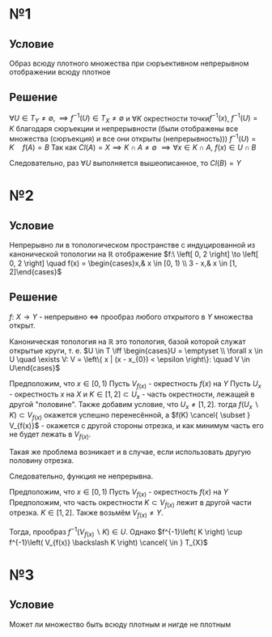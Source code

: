 # №1
## Условие
Образ всюду плотного множества при сюръективном непрерывном отображении всюду плотное
## Решение
$\forall U \in T_{Y}\neq \emptyset, \implies f^{-1}(U) \in T_{X} \neq \emptyset$ и $\forall K$ окрестности точки$f^{-1}(x)$, $f^{-1}(U) = K$ благодаря сюръекции и непрерывности (были отображены все множества (сюръекция) и все они открыты (непрерывность)))
$f^{-1}(U) = K  \quad f(A) = B$
Так как $Cl(A) = X \implies K \cap A \neq \emptyset$
$\implies \forall x \in K \cap A,\ f(x) \in U \cap B$

Следовательно, раз $\forall U$ выполняется вышеописанное, то $Cl(B) = Y$

# №2
## Условие
Непрерывно ли в топологическом пространстве с индуцированной из канонической топологии на $\mathbb{R}$ отображение $f:\ \left[ 0, 2 \right] \to \left[ 0, 2 \right] \quad f(x) = \begin{cases}x,& x \in [0, 1) \\ 3 - x,& x \in [1, 2]\end{cases}$
## Решение
$f:\ X \to Y$ - непрерывно $\iff$ прообраз любого открытого в $Y$ множества открыт.

Каноническая топология на $\mathbb{R}$ это топология, базой которой служат открытые круги, т. е. 
$U \in T \iff \begin{cases}U = \emptyset \\ \forall x \in U \quad \exists V: V = \left\{ x | (x - x_{0}) < \epsilon \right\}:  \quad V \in U\end{cases}$

Предположим, что $x \in \left[ 0, 1 \right)$
Пусть $V_{f(x)}$ - окрестность $f(x)$ на $Y$
Пусть $U_{x}$ - окрестность $x$ на $X$ и $K \in \left[ 1, 2 \right] \subset U_{x}$ - часть окрестности, лежащей в другой "половине". Также добавим условие, что $U_{x} \neq [1, 2]$.
тогда $f(U_{x} \backslash K) \subset V_{f(x)}$ окажется успешно перенесённой, а $f(K) \cancel{ \subset } V_{f(x)}$ - окажется с другой стороны отрезка, и как минимум часть его не будет лежать в $V_{f(x)}$.

Такая же проблема возникает и в случае, если использовать другую половину отрезка.

Следовательно, функция не непрерывна.


Предположим, что $x \in \left[ 0, 1 \right)$
Пусть $V_{f(x)}$ - окрестность $f(x)$ на $Y$
Предположим, что часть окрестности $K \subset V_{f(x)}$ лежит в другой части отрезка. $K \in \left[ 1, 2 \right]$.
Также возьмём $V_{f(x)} \neq Y$.

Тогда, прообраз $f^{-1}\left( V_{f(x)} \backslash K \right) \in U$.
Однако $f^{-1}\left( K \right) \cup f^{-1}\left( V_{f(x)} \backslash K \right) \cancel{ \in } T_{X}$   




# №3
## Условие
Может ли множество быть всюду плотным и нигде не плотным